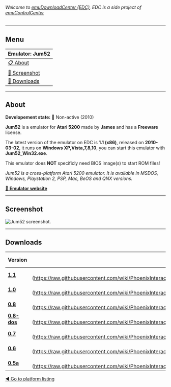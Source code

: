 ###### Welcome to [emuDownloadCenter (EDC)](https://github.com/PhoenixInteractiveNL/emuDownloadCenter/wiki/), EDC is a side project of [emuControlCenter](https://github.com/PhoenixInteractiveNL/emuControlCenter/wiki/)
***
## Menu
| **Emulator: Jum52** |
|:---------|
| [:clipboard: About](#about) |
| [:sunrise: Screenshot](#screen) |
| [:floppy_disk: Downloads](#downloads) |
***
## About
**Developement state:** :red_circle: Non-active (2010)

**Jum52** is a emulator for **Atari 5200** made by **James** and has a **Freeware** license.

The latest version of the emulator on EDC is **1.1 (x86)**, released on **2010-03-02**, it runs on **Windows XP,Vista,7,8,10**, you can start this emulator with **Jum52_Win32.exe**.

This emulator does **NOT** specificly need BIOS image(s) to start ROM files!

_Jum52 is a cross-platform Atari 5200 emulator. It is available in MSDOS, Windows, Playstation 2, PSP, Mac, BeOS and QNX versions._

[:link: **Emulator website**](http://jum.pdroms.de/emulators/emu5200.html)
***
## Screenshot
![](https://raw.githubusercontent.com/PhoenixInteractiveNL/emuDownloadCenter/master/hooks/jum52/emulator_screen_01.jpg "Jum52 screenshot.")
***
## Downloads
| Version  | OS | Release date  | Info       | Info       | DL Size    |
|:---------|:--:|:-------------:|:-----------|:-----------|-----------:|
| [**1.1**](https://github.com/PhoenixInteractiveNL/edc-repo0001/raw/master/jum52/1.1.7z) |  ![](https://raw.githubusercontent.com/wiki/PhoenixInteractiveNL/emuDownloadCenter/images_misc/logo_windows_24.png | 2010-03-02 | [:page_facing_up: Changelog](https://github.com/PhoenixInteractiveNL/edc-repo0001/blob/master/jum52/1.1_changelog.txt) | [:mag_right: Contents](https://github.com/PhoenixInteractiveNL/edc-repo0001/blob/master/jum52/1.1_contents.txt) | 120 KB |
| [**1.0**](https://github.com/PhoenixInteractiveNL/edc-repo0001/raw/master/jum52/1.0.7z) |  ![](https://raw.githubusercontent.com/wiki/PhoenixInteractiveNL/emuDownloadCenter/images_misc/logo_windows_24.png | 2004-04-19 | [:page_facing_up: Changelog](https://github.com/PhoenixInteractiveNL/edc-repo0001/blob/master/jum52/1.0_changelog.txt) | [:mag_right: Contents](https://github.com/PhoenixInteractiveNL/edc-repo0001/blob/master/jum52/1.0_contents.txt) | 120 KB |
| [**0.8**](https://github.com/PhoenixInteractiveNL/edc-repo0001/raw/master/jum52/0.8.7z) |  ![](https://raw.githubusercontent.com/wiki/PhoenixInteractiveNL/emuDownloadCenter/images_misc/logo_windows_24.png | 2003-04-29 | [:page_facing_up: Changelog](https://github.com/PhoenixInteractiveNL/edc-repo0001/blob/master/jum52/0.8_changelog.txt) | [:mag_right: Contents](https://github.com/PhoenixInteractiveNL/edc-repo0001/blob/master/jum52/0.8_contents.txt) | 285 KB |
| [**0.8-dos**](https://github.com/PhoenixInteractiveNL/edc-repo0001/raw/master/jum52/0.8-dos.7z) |  ![](https://raw.githubusercontent.com/wiki/PhoenixInteractiveNL/emuDownloadCenter/images_misc/logo_windows_24.png | 2003-04-13 | [:page_facing_up: Changelog](https://github.com/PhoenixInteractiveNL/edc-repo0001/blob/master/jum52/0.8-dos_changelog.txt) | [:mag_right: Contents](https://github.com/PhoenixInteractiveNL/edc-repo0001/blob/master/jum52/0.8-dos_contents.txt) | 221 KB |
| [**0.7**](https://github.com/PhoenixInteractiveNL/edc-repo0001/raw/master/jum52/0.7.7z) |  ![](https://raw.githubusercontent.com/wiki/PhoenixInteractiveNL/emuDownloadCenter/images_misc/logo_windows_24.png | 2002-09-15 | [:page_facing_up: Changelog](https://github.com/PhoenixInteractiveNL/edc-repo0001/blob/master/jum52/0.7_changelog.txt) | [:mag_right: Contents](https://github.com/PhoenixInteractiveNL/edc-repo0001/blob/master/jum52/0.7_contents.txt) | 288 KB |
| [**0.6**](https://github.com/PhoenixInteractiveNL/edc-repo0001/raw/master/jum52/0.6.7z) |  ![](https://raw.githubusercontent.com/wiki/PhoenixInteractiveNL/emuDownloadCenter/images_misc/logo_windows_24.png | 2002-03-16 | [:page_facing_up: Changelog](https://github.com/PhoenixInteractiveNL/edc-repo0001/blob/master/jum52/0.6_changelog.txt) | [:mag_right: Contents](https://github.com/PhoenixInteractiveNL/edc-repo0001/blob/master/jum52/0.6_contents.txt) | 287 KB |
| [**0.5a**](https://github.com/PhoenixInteractiveNL/edc-repo0001/raw/master/jum52/0.5a.7z) |  ![](https://raw.githubusercontent.com/wiki/PhoenixInteractiveNL/emuDownloadCenter/images_misc/logo_windows_24.png | 1999-12-05 | [:page_facing_up: Changelog](https://github.com/PhoenixInteractiveNL/edc-repo0001/blob/master/jum52/0.5a_changelog.txt) | [:mag_right: Contents](https://github.com/PhoenixInteractiveNL/edc-repo0001/blob/master/jum52/0.5a_contents.txt) | 272 KB |

[:arrow_backward: Go to platform listing](https://github.com/PhoenixInteractiveNL/emuDownloadCenter/wiki/EDC-Platform-List)

